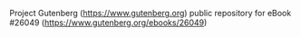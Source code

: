 Project Gutenberg (https://www.gutenberg.org) public repository for eBook #26049 (https://www.gutenberg.org/ebooks/26049)

